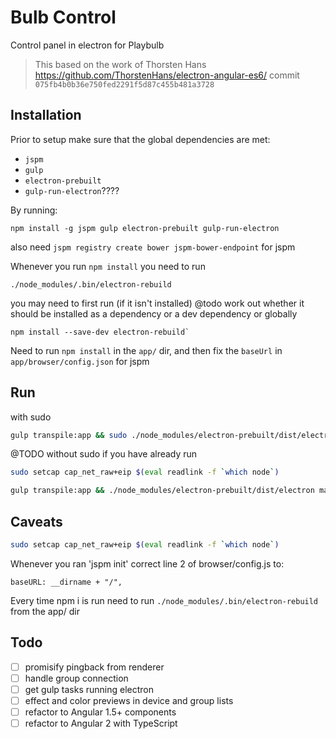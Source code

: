 # Bulb Control

Control panel in electron for Playbulb


> This based on the work of Thorsten Hans https://github.com/ThorstenHans/electron-angular-es6/ commit `075fb4b0b36e750fed2291f5d87c455b481a3728`

## Installation

Prior to setup make sure that the global dependencies are met:
- `jspm`
- `gulp`
- `electron-prebuilt`
- `gulp-run-electron`????

By running:
```
npm install -g jspm gulp electron-prebuilt gulp-run-electron
```

also need `jspm registry create bower jspm-bower-endpoint` for jspm 

Whenever you run `npm install` you need to run
```
./node_modules/.bin/electron-rebuild
```
you may need to first run (if it isn't installed)
@todo work out whether it should be installed as a dependency or a dev dependency or globally 
```
npm install --save-dev electron-rebuild`
```

Need to run `npm install` in the `app/` dir, and then fix the `baseUrl` in `app/browser/config.json` for jspm


## Run 



with sudo 
```sh
gulp transpile:app && sudo ./node_modules/electron-prebuilt/dist/electron main/dist/index.js --displaysize=sm | node_modules/bunyan/bin/bunyan
```

@TODO
without sudo if you have already run
```sh
sudo setcap cap_net_raw+eip $(eval readlink -f `which node`)
```
```sh
gulp transpile:app && ./node_modules/electron-prebuilt/dist/electron main/dist/index.js --displaysize=sm | node_modules/bunyan/bin/bunyan
```

## Caveats

```sh
sudo setcap cap_net_raw+eip $(eval readlink -f `which node`)
```

Whenever you ran 'jspm init' correct line 2 of browser/config.js to:

```
baseURL: __dirname + "/",
```

Every time npm i is run need to run `./node_modules/.bin/electron-rebuild` from the app/ dir






## Todo

- [ ] promisify pingback from renderer
- [ ] handle group connection 
- [ ] get gulp tasks running electron
- [ ] effect and color previews in device and group lists
- [ ] refactor to Angular 1.5+ components
- [ ] refactor to Angular 2 with TypeScript
